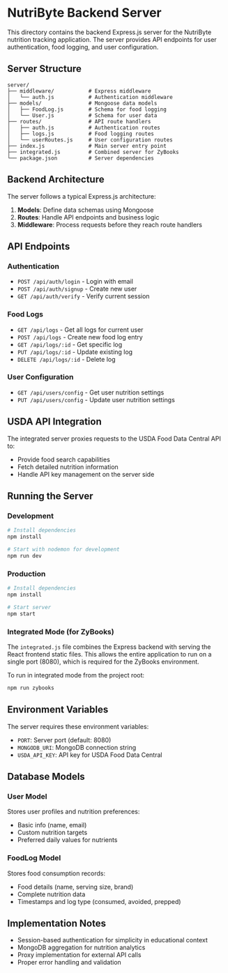# NutriByte Backend Server

This directory contains the backend Express.js server for the NutriByte nutrition tracking application. The server provides API endpoints for user authentication, food logging, and user configuration.

## Server Structure

```
server/
├── middleware/           # Express middleware
│   └── auth.js           # Authentication middleware
├── models/               # Mongoose data models
│   ├── FoodLog.js        # Schema for food logging
│   └── User.js           # Schema for user data
├── routes/               # API route handlers
│   ├── auth.js           # Authentication routes
│   ├── logs.js           # Food logging routes
│   └── userRoutes.js     # User configuration routes
├── index.js              # Main server entry point
├── integrated.js         # Combined server for ZyBooks
└── package.json          # Server dependencies
```

## Backend Architecture

The server follows a typical Express.js architecture:
1. **Models**: Define data schemas using Mongoose
2. **Routes**: Handle API endpoints and business logic
3. **Middleware**: Process requests before they reach route handlers

## API Endpoints

### Authentication
- `POST /api/auth/login` - Login with email
- `POST /api/auth/signup` - Create new user
- `GET /api/auth/verify` - Verify current session

### Food Logs
- `GET /api/logs` - Get all logs for current user
- `POST /api/logs` - Create new food log entry
- `GET /api/logs/:id` - Get specific log
- `PUT /api/logs/:id` - Update existing log
- `DELETE /api/logs/:id` - Delete log

### User Configuration
- `GET /api/users/config` - Get user nutrition settings
- `PUT /api/users/config` - Update user nutrition settings

## USDA API Integration

The integrated server proxies requests to the USDA Food Data Central API to:
- Provide food search capabilities
- Fetch detailed nutrition information
- Handle API key management on the server side

## Running the Server

### Development

```bash
# Install dependencies
npm install

# Start with nodemon for development
npm run dev
```

### Production

```bash
# Install dependencies
npm install

# Start server
npm start
```

### Integrated Mode (for ZyBooks)

The `integrated.js` file combines the Express backend with serving the React frontend static files. This allows the entire application to run on a single port (8080), which is required for the ZyBooks environment.

To run in integrated mode from the project root:
```bash
npm run zybooks
```

## Environment Variables

The server requires these environment variables:
- `PORT`: Server port (default: 8080) 
- `MONGODB_URI`: MongoDB connection string
- `USDA_API_KEY`: API key for USDA Food Data Central

## Database Models

### User Model
Stores user profiles and nutrition preferences:
- Basic info (name, email)
- Custom nutrition targets
- Preferred daily values for nutrients

### FoodLog Model
Stores food consumption records:
- Food details (name, serving size, brand)
- Complete nutrition data
- Timestamps and log type (consumed, avoided, prepped)

## Implementation Notes

- Session-based authentication for simplicity in educational context
- MongoDB aggregation for nutrition analytics
- Proxy implementation for external API calls
- Proper error handling and validation